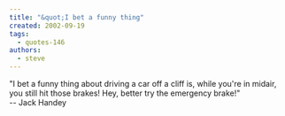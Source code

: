 ```yaml
---
title: "&quot;I bet a funny thing"
created: 2002-09-19
tags: 
  - quotes-146
authors: 
  - steve
---
```


"I bet a funny thing about driving a car off a cliff is, while you're in midair, you still hit those brakes! Hey, better try the emergency brake!"  
\-- Jack Handey
